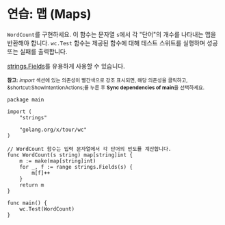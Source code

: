 # 연습: 맵 (Maps)

`WordCount`를 구현하세요. 이 함수는 문자열 `s`에서 각 "단어"의 개수를 나타내는 맵을 반환해야 합니다. `wc.Test` 함수는 제공된 함수에 대해 테스트 스위트를 실행하며 성공 또는 실패를 출력합니다.

[strings.Fields](https://go.dev/pkg/strings/#Fields)를 유용하게 사용할 수 있습니다.

<sub>**참고:** _import_ 섹션에 있는 의존성이 빨간색으로 강조 표시되면, 해당 의존성을 클릭하고, <span class="shortcut">&shortcut:ShowIntentionActions;</span>를 누른 후 **Sync dependencies of main**을 선택하세요.</sub>

<div class="hint" title="가능한 해결책 보기">

    package main
    
    import (
    	"strings"
    
    	"golang.org/x/tour/wc"
    )
    
    // WordCount 함수는 입력 문자열에서 각 단어의 빈도를 계산합니다.
    func WordCount(s string) map[string]int {
    	m := make(map[string]int)
    	for _, f := range strings.Fields(s) {
    		m[f]++
    	}
    	return m
    }
    
    func main() {
    	wc.Test(WordCount)
    }
    
</div>